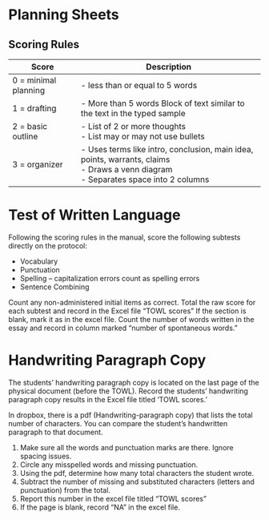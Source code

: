 # Planning Sheets
## Scoring Rules
| Score | Description |
------------|--------|
| 0 = minimal planning | - less than or equal to 5 words |
| 1 = drafting | - More than 5 words Block of text similar to the text in the typed sample |
| 2 = basic outline | - List of 2 or more thoughts <br> - List may or may not use bullets |
| 3 = organizer | - Uses terms like intro, conclusion, main idea, points, warrants, claims <br> - Draws a venn diagram <br> - Separates space into 2 columns |


# Test of Written Language	
Following the scoring rules in the manual, score the following subtests directly on the protocol:
-	Vocabulary
-	Punctuation
-	Spelling – capitalization errors count as spelling errors
-	Sentence Combining

Count any non-administered initial items as correct. 
Total the raw score for each subtest and record in the Excel file “TOWL scores”
If the section is blank, mark it as    in the excel file. 
Count the number of words written in the essay and record in column marked “number of spontaneous words.”

# Handwriting Paragraph Copy	
The students’ handwriting paragraph copy is located on the last page of the physical document (before the TOWL). Record the students’ handwriting paragraph copy results in the Excel file titled ‘TOWL scores.’

In dropbox, there is a pdf (Handwriting-paragraph copy) that lists the total number of characters. You can compare the student’s handwritten paragraph to that document. 

1.	Make sure all the words and punctuation marks are there. Ignore spacing issues.
2.	Circle any misspelled words and missing punctuation.
3.	Using the pdf, determine how many total characters the student wrote. 
4.	Subtract the number of missing and substituted characters (letters and punctuation) from the total.
5.	Report this number in the excel file titled “TOWL scores”
6.	If the page is blank, record “NA” in the excel file.
